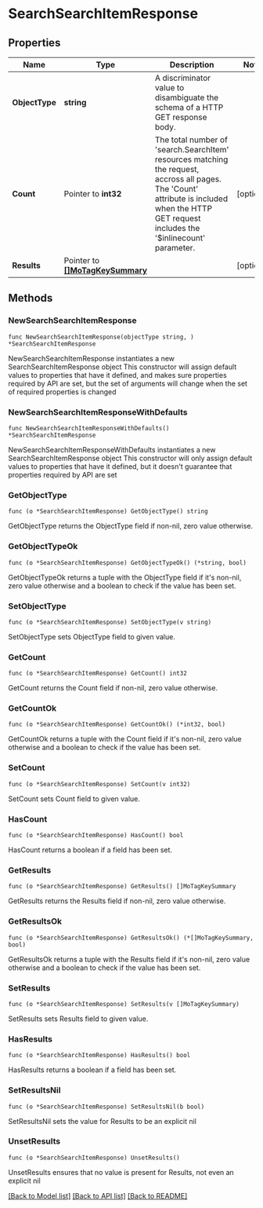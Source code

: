 # SearchSearchItemResponse

## Properties

Name | Type | Description | Notes
------------ | ------------- | ------------- | -------------
**ObjectType** | **string** | A discriminator value to disambiguate the schema of a HTTP GET response body. | 
**Count** | Pointer to **int32** | The total number of &#39;search.SearchItem&#39; resources matching the request, accross all pages. The &#39;Count&#39; attribute is included when the HTTP GET request includes the &#39;$inlinecount&#39; parameter. | [optional] 
**Results** | Pointer to [**[]MoTagKeySummary**](MoTagKeySummary.md) |  | [optional] 

## Methods

### NewSearchSearchItemResponse

`func NewSearchSearchItemResponse(objectType string, ) *SearchSearchItemResponse`

NewSearchSearchItemResponse instantiates a new SearchSearchItemResponse object
This constructor will assign default values to properties that have it defined,
and makes sure properties required by API are set, but the set of arguments
will change when the set of required properties is changed

### NewSearchSearchItemResponseWithDefaults

`func NewSearchSearchItemResponseWithDefaults() *SearchSearchItemResponse`

NewSearchSearchItemResponseWithDefaults instantiates a new SearchSearchItemResponse object
This constructor will only assign default values to properties that have it defined,
but it doesn't guarantee that properties required by API are set

### GetObjectType

`func (o *SearchSearchItemResponse) GetObjectType() string`

GetObjectType returns the ObjectType field if non-nil, zero value otherwise.

### GetObjectTypeOk

`func (o *SearchSearchItemResponse) GetObjectTypeOk() (*string, bool)`

GetObjectTypeOk returns a tuple with the ObjectType field if it's non-nil, zero value otherwise
and a boolean to check if the value has been set.

### SetObjectType

`func (o *SearchSearchItemResponse) SetObjectType(v string)`

SetObjectType sets ObjectType field to given value.


### GetCount

`func (o *SearchSearchItemResponse) GetCount() int32`

GetCount returns the Count field if non-nil, zero value otherwise.

### GetCountOk

`func (o *SearchSearchItemResponse) GetCountOk() (*int32, bool)`

GetCountOk returns a tuple with the Count field if it's non-nil, zero value otherwise
and a boolean to check if the value has been set.

### SetCount

`func (o *SearchSearchItemResponse) SetCount(v int32)`

SetCount sets Count field to given value.

### HasCount

`func (o *SearchSearchItemResponse) HasCount() bool`

HasCount returns a boolean if a field has been set.

### GetResults

`func (o *SearchSearchItemResponse) GetResults() []MoTagKeySummary`

GetResults returns the Results field if non-nil, zero value otherwise.

### GetResultsOk

`func (o *SearchSearchItemResponse) GetResultsOk() (*[]MoTagKeySummary, bool)`

GetResultsOk returns a tuple with the Results field if it's non-nil, zero value otherwise
and a boolean to check if the value has been set.

### SetResults

`func (o *SearchSearchItemResponse) SetResults(v []MoTagKeySummary)`

SetResults sets Results field to given value.

### HasResults

`func (o *SearchSearchItemResponse) HasResults() bool`

HasResults returns a boolean if a field has been set.

### SetResultsNil

`func (o *SearchSearchItemResponse) SetResultsNil(b bool)`

 SetResultsNil sets the value for Results to be an explicit nil

### UnsetResults
`func (o *SearchSearchItemResponse) UnsetResults()`

UnsetResults ensures that no value is present for Results, not even an explicit nil

[[Back to Model list]](../README.md#documentation-for-models) [[Back to API list]](../README.md#documentation-for-api-endpoints) [[Back to README]](../README.md)


